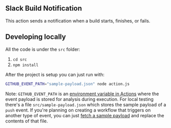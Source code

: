 ## Slack Build Notification

This action sends a notification when a build starts, finishes, or fails.

## Developing locally

All the code is under the `src` folder:
 1. `cd src`
 2. `npm install`

After the project is setup you can just run with: 

```bash
GITHUB_EVENT_PATH="sample-payload.json" node action.js
```

Note: `GITHUB_EVENT_PATH` is an [environment variable in Actions](https://developer.github.com/actions/creating-github-actions/accessing-the-runtime-environment/#environment-variables) where the event payload is stored for analysis during execution. For local testing there's a file `src/sample-payload.json` which stores the sample payload of a `push` event. If you're planning on creating a workflow that triggers on another type of event, you can just [fetch a sample payload](https://developer.github.com/v3/activity/events/types) and replace the contents of that file.  
